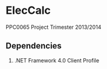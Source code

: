 # ElecCalc
PPC0065 Project Trimester 2013/2014

## Dependencies
1. .NET Framework 4.0 Client Profile
